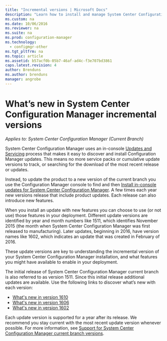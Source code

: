 ```yaml
---
title: "Incremental versions | Microsoft Docs"
description: "Learn how to install and manage System Center Configuration Manager updates."
ms.custom: na
ms.date: 10/06/2016
ms.reviewer: na
ms.suite: na
ms.prod: configuration-manager
ms.technology:
  - configmgr-other
ms.tgt_pltfrm: na
ms.topic: article
ms.assetid: b57acf0b-05b7-46af-ad4c-f3e707bd3861
caps.latest.revision: 4
author: Brendunsms.author: brendunsmanager: angrobe
---
```

# What’s new in System Center Configuration Manager incremental versions*Applies to: System Center Configuration Manager (Current Branch)*



 System Center Configuration Manager uses an in-console [Updates and Servicing](/sccm/core/servers/manage/updates) process that makes it easy to discover and install Configuration Manager updates. This means no more service packs or cumulative update versions to track, or searching for the download of the most recent release or updates.

 Instead, to update the product to a new version of the  current branch you use the Configuration Manager console to find and then [Install in-console updates for System Center Configuration Manager](../../../core/servers/manage/install-in-console-updates.md). A few times each year new versions release that include product updates. Each release can also introduce new features.  

 When you install an update with new features you can choose to use (or not use) those features in your deployment. Different update versions are identified by year and month numbers like 1511, which identifies November 2015 (the month when System Center Configuration Manager was first released to manufacturing). Later updates, beginning in 2016, have version names like 1602, which indicates an update that was created in February of 2016.

 These update versions are key to understanding the incremental version of your System Center Configuration Manager installation, and what features you might have available to enable in your deployment.

 The initial release of System Center Configuration Manager current branch is also referred to as version 1511. Since this initial release additional updates are available. Use the following links to discover what’s new with each version:
  - [What's new in version 1610](../../../core/plan-design/changes/whats-new-in-version-1610.md)
  - [What's new in version 1606](../../../core/plan-design/changes/whats-new-in-version-1606.md)
  - [What's new in version 1602](../../../core/plan-design/changes/whats-new-in-version-1602.md)


 Each update version is supported for a year after its release. We recommend you stay current with the most recent update version whenever possible. For more information, see [Support for System Center Configuration Manager current branch versions](../../../core/servers/manage/current-branch-versions-supported.md).  
